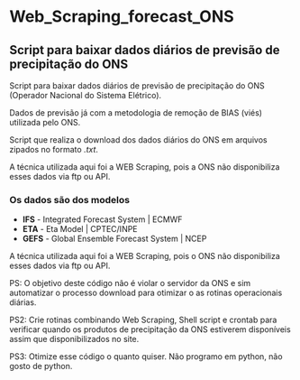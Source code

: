 # Web_Scraping_forecast_ONS

## Script para baixar dados diários de previsão de precipitação do ONS 

Script para baixar dados diários de previsão de precipitação do ONS (Operador Nacional do Sistema Elétrico).                        
                                                                                                                    
Dados de previsão já com a metodologia de remoção de BIAS (viés) utilizada pelo ONS.                       
                                                                                                                    
Script que realiza o download dos dados diários do ONS em arquivos zipados no formato _.txt_.

A técnica utilizada aqui foi a WEB Scraping, pois a ONS não disponibiliza esses dados via ftp ou API.

### Os dados são dos modelos

+ **IFS** - Integrated Forecast System | ECMWF
+ **ETA** - Eta Model | CPTEC/INPE
+ **GEFS** - Global Ensemble Forecast System | NCEP               
                                                                                                                    
A técnica utilizada aqui foi a WEB Scraping, pois o ONS não disponibiliza esses dados via ftp ou API.

PS: O objetivo deste código não é violar o servidor da ONS e sim automatizar o processo download para otimizar o as rotinas operacionais diárias.

PS2: Crie rotinas combinando Web Scraping, Shell script e crontab para verificar quando os produtos de precipitação da ONS estiverem disponíveis assim que disponibilizados no site. 

PS3: Otimize esse código o quanto quiser. Não programo em python, não gosto de python. 

